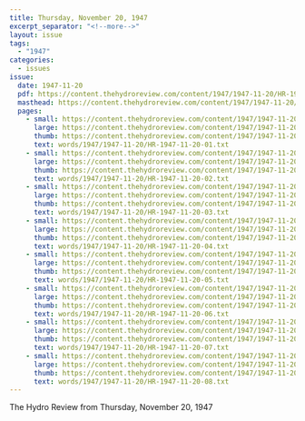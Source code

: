 ```yaml
---
title: Thursday, November 20, 1947
excerpt_separator: "<!--more-->"
layout: issue
tags:
  - "1947"
categories:
  - issues
issue:
  date: 1947-11-20
  pdf: https://content.thehydroreview.com/content/1947/1947-11-20/HR-1947-11-20.pdf
  masthead: https://content.thehydroreview.com/content/1947/1947-11-20/masthead/HR-1947-11-20.jpg
  pages:
    - small: https://content.thehydroreview.com/content/1947/1947-11-20/small/HR-1947-11-20-01.jpg
      large: https://content.thehydroreview.com/content/1947/1947-11-20/large/HR-1947-11-20-01.jpg
      thumb: https://content.thehydroreview.com/content/1947/1947-11-20/thumbnails/HR-1947-11-20-01.jpg
      text: words/1947/1947-11-20/HR-1947-11-20-01.txt
    - small: https://content.thehydroreview.com/content/1947/1947-11-20/small/HR-1947-11-20-02.jpg
      large: https://content.thehydroreview.com/content/1947/1947-11-20/large/HR-1947-11-20-02.jpg
      thumb: https://content.thehydroreview.com/content/1947/1947-11-20/thumbnails/HR-1947-11-20-02.jpg
      text: words/1947/1947-11-20/HR-1947-11-20-02.txt
    - small: https://content.thehydroreview.com/content/1947/1947-11-20/small/HR-1947-11-20-03.jpg
      large: https://content.thehydroreview.com/content/1947/1947-11-20/large/HR-1947-11-20-03.jpg
      thumb: https://content.thehydroreview.com/content/1947/1947-11-20/thumbnails/HR-1947-11-20-03.jpg
      text: words/1947/1947-11-20/HR-1947-11-20-03.txt
    - small: https://content.thehydroreview.com/content/1947/1947-11-20/small/HR-1947-11-20-04.jpg
      large: https://content.thehydroreview.com/content/1947/1947-11-20/large/HR-1947-11-20-04.jpg
      thumb: https://content.thehydroreview.com/content/1947/1947-11-20/thumbnails/HR-1947-11-20-04.jpg
      text: words/1947/1947-11-20/HR-1947-11-20-04.txt
    - small: https://content.thehydroreview.com/content/1947/1947-11-20/small/HR-1947-11-20-05.jpg
      large: https://content.thehydroreview.com/content/1947/1947-11-20/large/HR-1947-11-20-05.jpg
      thumb: https://content.thehydroreview.com/content/1947/1947-11-20/thumbnails/HR-1947-11-20-05.jpg
      text: words/1947/1947-11-20/HR-1947-11-20-05.txt
    - small: https://content.thehydroreview.com/content/1947/1947-11-20/small/HR-1947-11-20-06.jpg
      large: https://content.thehydroreview.com/content/1947/1947-11-20/large/HR-1947-11-20-06.jpg
      thumb: https://content.thehydroreview.com/content/1947/1947-11-20/thumbnails/HR-1947-11-20-06.jpg
      text: words/1947/1947-11-20/HR-1947-11-20-06.txt
    - small: https://content.thehydroreview.com/content/1947/1947-11-20/small/HR-1947-11-20-07.jpg
      large: https://content.thehydroreview.com/content/1947/1947-11-20/large/HR-1947-11-20-07.jpg
      thumb: https://content.thehydroreview.com/content/1947/1947-11-20/thumbnails/HR-1947-11-20-07.jpg
      text: words/1947/1947-11-20/HR-1947-11-20-07.txt
    - small: https://content.thehydroreview.com/content/1947/1947-11-20/small/HR-1947-11-20-08.jpg
      large: https://content.thehydroreview.com/content/1947/1947-11-20/large/HR-1947-11-20-08.jpg
      thumb: https://content.thehydroreview.com/content/1947/1947-11-20/thumbnails/HR-1947-11-20-08.jpg
      text: words/1947/1947-11-20/HR-1947-11-20-08.txt
---
```


The Hydro Review from Thursday, November 20, 1947

<!--more-->

